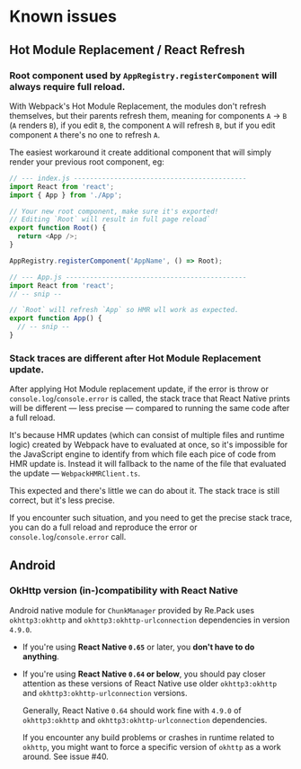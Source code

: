 # Known issues

## Hot Module Replacement / React Refresh

### Root component used by `AppRegistry.registerComponent` will always require full reload.

With Webpack's Hot Module Replacement, the modules don't refresh themselves, but their parents refresh them, meaning for components `A` -> `B` (`A` renders `B`),
if you edit `B`, the component `A` will refresh `B`, but if you edit component `A` there's no one to refresh `A`.

The easiest workaround it create additional component that will simply render your previous root component, eg:

```js
// --- index.js -------------------------------------------
import React from 'react';
import { App } from './App';

// Your new root component, make sure it's exported!
// Editing `Root` will result in full page reload`
export function Root() {
  return <App />;
}

AppRegistry.registerComponent('AppName', () => Root);

// --- App.js ---------------------------------------------
import React from 'react';
// -- snip --

// `Root` will refresh `App` so HMR wll work as expected.
export function App() {
  // -- snip --
}

```

### Stack traces are different after Hot Module Replacement update.

After applying Hot Module replacement update, if the error is throw or `console.log`/`console.error` is called,
the stack trace that React Native prints will be different — less precise — compared to running the same code after a full reload.

It's because HMR updates (which can consist of multiple files and runtime logic) created by Webpack
have to evaluated at once, so it's impossible for the JavaScript engine to identify from which file each pice of code from HMR update is.
Instead it will fallback to the name of the file that evaluated the update — `WebpackHMRClient.ts`.

This expected and there's little we can do about it. The stack trace is still correct, but it's less precise.

If you encounter such situation, and you need to get the precise stack trace, you can do a full reload
and reproduce the error or `console.log`/`console.error` call.

## Android

### OkHttp version (in-)compatibility with React Native

Android native module for `ChunkManager` provided by Re.Pack uses `okhttp3:okhttp` and `okhttp3:okhttp-urlconnection` dependencies in version `4.9.0`.
- If you're using **React Native `0.65`** or later, you **don't have to do anything**.
- If you're using **React Native `0.64` or below**, you should pay closer attention as these versions of React Native use older `okhttp3:okhttp` and `okhttp3:okhttp-urlconnection` versions. 

  Generally, React Native `0.64` should work fine with `4.9.0` of `okhttp3:okhttp` and `okhttp3:okhttp-urlconnection` dependencies.
  
  If you encounter any build problems or crashes in runtime related to `okhttp`, you might want to force a specific version of `okhttp` as a work around. See issue #40.
